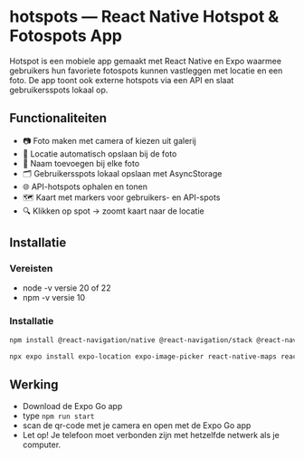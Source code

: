 # hotspots — React Native Hotspot & Fotospots App
Hotspot is een mobiele app gemaakt met React Native en Expo waarmee gebruikers hun favoriete fotospots kunnen vastleggen met locatie en een foto. De app toont ook externe hotspots via een API en slaat gebruikersspots lokaal op.

## Functionaliteiten
- 📷 Foto maken met camera of kiezen uit galerij
- 📍 Locatie automatisch opslaan bij de foto
- 📝 Naam toevoegen bij elke foto
- 🗂️ Gebruikersspots lokaal opslaan met AsyncStorage
- 🌐 API-hotspots ophalen en tonen
- 🗺️ Kaart met markers voor gebruikers- en API-spots
- 🔍 Klikken op spot → zoomt kaart naar de locatie

## Installatie  
### Vereisten
- node -v versie 20 of 22
- npm -v versie 10

### Installatie
```bash
npm install @react-navigation/native @react-navigation/stack @react-navigation/bottom-tabs @react-navigation/native-stack @react-native-async-storage/async-storage uuid
```
```bash
npx expo install expo-location expo-image-picker react-native-maps react-native-screens react-native-safe-area-context react-native-gesture-handler react-native-reanimated
```

## Werking
- Download de Expo Go app
- type ``npm run start``
- scan de qr-code met je camera en open met de Expo Go app
- Let op! Je telefoon moet verbonden zijn met hetzelfde netwerk als je computer.